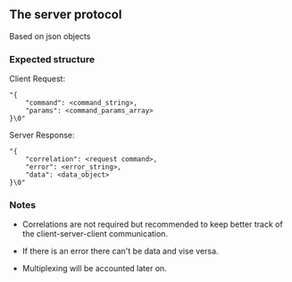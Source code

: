 ## The server protocol

Based on json objects

### Expected structure

Client Request:
```
"{
    "command": <command_string>,
    "params": <command_params_array>
}\0"
```
Server Response:
```
"{
    "correlation": <request command>,
    "error": <error_string>,
    "data": <data_object>
}\0"
```

### Notes

 * Correlations are not required but recommended to keep better track of
 the client-server-client communication.

 * If there is an error there can't be data and vise versa.

 * Multiplexing will be accounted later on.

